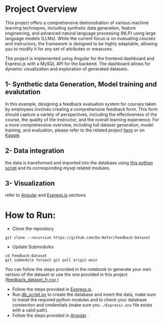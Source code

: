 # Project Overview

This project offers a comprehensive demonstration of various machine learning techniques, including synthetic data generation, feature engineering, and advanced natural language processing (NLP) using large language models (LLMs). While the current focus is on evaluating courses and instructors, the framework is designed to be highly adaptable, allowing you to modify it for any set of attributes or measures.

The project is implemented using Angular for the frontend dashboard and Express.js with a MySQL API for the backend. The dashboard allows for dynamic visualization and exploration of generated datasets.




## 1- Synthetic data Generation, Model training and evalutation

In this example, designing a feedback evaluation system for courses taken by employees involves creating a comprehensive feedback form. This form should capture a variety of perspectives, including the effectiveness of the course, the quality of the instructor, and the overall learning experience. For a more comprehensive overview, including full dataset generation, model training, and evaluation, please refer to the related project [here](https://github.com/Da-HaTer/Feedback-Dataset/blob/main/feedback-simulation.ipynb) or on [Kaggle](https://www.kaggle.com/code/oussamahaboubi/feedback-simulation).


## 2- Data integration
the data is transformed and imported into the database using [this python script]([script](https://github.com/Da-HaTer/Feedback-Dataset/blob/main/db_script.py)) and its corresponding mysql related modules.

## 3- Visualization
refer to [Angular](https://github.com/Da-HaTer/Angular-Dashboard/) and [Express.js](https://github.com/Da-HaTer/Express-server/) sections


# How to Run:
- Clone the repository
```shell
git clone --recursive https://github.com/Da-HaTer/Feedback-Dataset
```
- Update Submodules
```shell
cd Feedback-Dataset
git submodule foreach git pull origin main
```

You can follow the steps provided in the notebook to generate your own version of the dataset or use the one provided in this project ([feedback_dataset_fr.csv ](https://github.com/Da-HaTer/Feedback-Dataset/blob/main/feedback_dataset_fr.csv))
- Follow the steps provided in [Express.js](https://github.com/Da-HaTer/Express-server/).
- Run [db_script.py](https://github.com/Da-HaTer/Feedback-Dataset/blob/main/db_script.py) to create the database and insert the data, make sure to install the required python modules and to check your database connection and credentials (make sure you ``./Express/.env`` file exists with a valid path).
- Follow the steps provided in [Angular](https://github.com/Da-HaTer/Angular-Dashboard/) .
